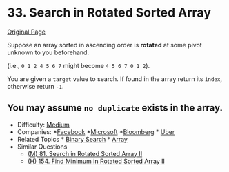 # 33. Search in Rotated Sorted Array

[Original Page](https://leetcode.com/problems/search-in-rotated-sorted-array/description/)

Suppose an array sorted in ascending order is **rotated** at some pivot unknown to you beforehand.

(i.e., `0 1 2 4 5 6 7` might become `4 5 6 7 0 1 2`).

You are given a `target` value to search. If found in the array return its `index`, otherwise return `-1`.

You may assume `no duplicate` exists in the array.
---
* Difficulty: [Medium](https://leetcode.com/problemset/all/?difficulty=Medium)
* Companies: *[Facebook](https://leetcode.com/company/facebook/) *[Microsoft](https://leetcode.com/company/microsoft/) *[Bloomberg](https://leetcode.com/company/bloomberg/) 
             * [Uber](https://leetcode.com/company/uber/) 
* Related Topics * [Binary Search](https://leetcode.com/tag/binary-search/)  * [Array](https://leetcode.com/tag/array/)
* Similar Questions  
    * [(M) 81. Search in Rotated Sorted Array II](https://leetcode.com/problems/search-in-rotated-sorted-array-ii/description/)
    * [(H) 154. Find Minimum in Rotated Sorted Array II](https://leetcode.com/problems/find-minimum-in-rotated-sorted-array-ii/description/)
